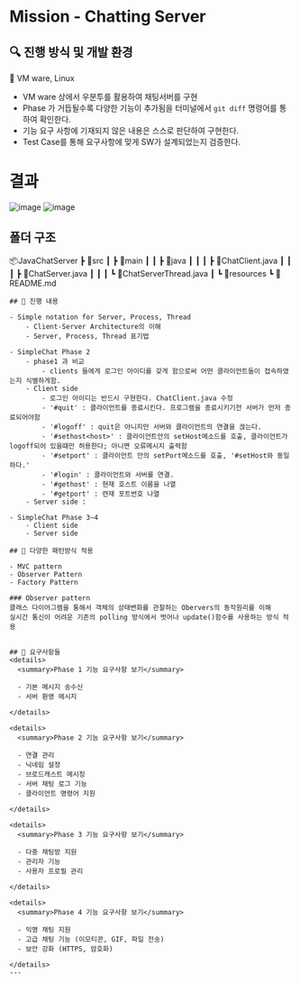 # Mission - Chatting Server

## 🔍 진행 방식 및 개발 환경
🎯 VM ware, Linux

- VM ware 상에서 우분투를 활용하여 채팅서버를 구현
- Phase 가 거듭될수록 다양한 기능이 추가됨을 터미널에서 `git diff` 명령어를 통하여 확인한다.   
- 기능 요구 사항에 기재되지 않은 내용은 스스로 판단하여 구현한다.
- Test Case를 통해 요구사항에 맞게 SW가 설계되었는지 검증한다.
# 결과
![image](https://github.com/user-attachments/assets/0e9a5329-4c8f-47ac-aa56-c48ac282a2b0)
![image](https://github.com/user-attachments/assets/852f8b0a-0764-460c-8b1b-341c4dc95d6b)


## 폴더 구조
📦JavaChatServer
 ┣ 📂src
 ┃ ┣ 📂main
 ┃ ┃ ┣ 📂java
 ┃ ┃ ┃ ┣ 📜ChatClient.java
 ┃ ┃ ┃ ┣ 📜ChatServer.java
 ┃ ┃ ┃ ┗ 📜ChatServerThread.java
 ┃ ┗ 📂resources
 ┗ 📜README.md

```
## 📮 진행 내용

- Simple notation for Server, Process, Thread
    - Client-Server Architecture의 이해
    - Server, Process, Thread 표기법
    
- SimpleChat Phase 2
    - phase1 과 비교
        - clients 들에게 로그인 아이디를 갖게 함으로써 어떤 클라이언트들이 접속하였는지 식별하게함.
    - Client side
        - 로그인 아이디는 반드시 구현한다. ChatClient.java 수정 
        - '#quit' : 클라이언트를 종료시킨다. 프로그램을 종료시키기전 서버가 먼저 종료되어야함
        - '#logoff' : quit은 아니지만 서버와 클라이언트의 연결을 끊는다.
        - '#sethost<host>' : 클라이언트안의 setHost메소드를 호출, 클라이언트가 logoff되어 있을떄만 허용한다; 아니면 오류메시지 출력함
        - '#setport' : 클라이언트 안의 setPort메소드를 호출, '#setHost와 동일하다.' 
        - '#login' : 클라이언트와 서버를 연결. 
        - '#gethost' : 현재 호스트 이름을 나열
        - '#getport' : 련재 포트번호 나열
    - Server side :
    
- SimpleChat Phase 3~4
    - Client side
    - Server side

## 🚨 다양한 패턴방식 적용

- MVC pattern
- Observer Pattern 
- Factory Pattern 

### Observer pattern
클래스 다이어그램을 통해서 객체의 상태변화를 관찰하는 Obervers의 동작원리를 이해
실시간 통신이 어려운 기존의 polling 방식에서 벗어나 update()함수를 사용하는 방식 적용


## 🎡 요구사항들
<details>
  <summary>Phase 1 기능 요구사항 보기</summary>

  - 기본 메시지 송수신
  - 서버 환영 메시지

</details>

<details>
  <summary>Phase 2 기능 요구사항 보기</summary>

  - 연결 관리
  - 닉네임 설정
  - 브로드캐스트 메시징
  - 서버 채팅 로그 기능
  - 클라이언트 명령어 지원

</details>

<details>
  <summary>Phase 3 기능 요구사항 보기</summary>

  - 다중 채팅방 지원
  - 관리자 기능
  - 사용자 프로필 관리

</details>

<details>
  <summary>Phase 4 기능 요구사항 보기</summary>

  - 익명 채팅 지원
  - 고급 채팅 기능 (이모티콘, GIF, 파일 전송)
  - 보안 강화 (HTTPS, 암호화)

</details>
---
